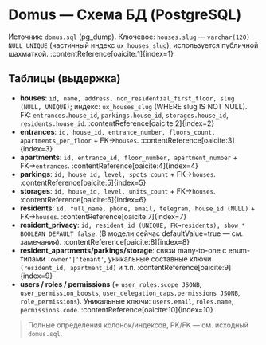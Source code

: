 # Domus — Схема БД (PostgreSQL)
Источник: `domus.sql` (pg_dump). Ключевое: `houses.slug` — `varchar(120) NULL UNIQUE` (частичный индекс `ux_houses_slug`), используется публичной шахматкой. :contentReference[oaicite:1]{index=1}

## Таблицы (выдержка)
- **houses**: `id, name, address, non_residential_first_floor, slug (NULL, UNIQUE)`; индекс: `ux_houses_slug` (WHERE slug IS NOT NULL). FK: `entrances.house_id`, `parkings.house_id`, `storages.house_id`, `residents.house_id`. :contentReference[oaicite:2]{index=2}
- **entrances**: `id, house_id, entrance_number, floors_count, apartments_per_floor` + FK→`houses`. :contentReference[oaicite:3]{index=3}
- **apartments**: `id, entrance_id, floor_number, apartment_number` + FK→`entrances`. :contentReference[oaicite:4]{index=4}
- **parkings**: `id, house_id, level, spots_count` + FK→`houses`. :contentReference[oaicite:5]{index=5}
- **storages**: `id, house_id, level, units_count` + FK→`houses`. :contentReference[oaicite:6]{index=6}
- **residents**: `id, full_name, phone, email, telegram, house_id (NULL)` + FK→`houses`. :contentReference[oaicite:7]{index=7}
- **resident_privacy**: `id, resident_id (UNIQUE, FK→residents), show_* BOOLEAN DEFAULT false`. (В модели сейчас defaultValue=true — см. замечания). :contentReference[oaicite:8]{index=8}
- **resident_apartments/parkings/storage**: связи many-to-one с enum-типами `'owner'|'tenant'`, уникальные составные ключи `(resident_id, apartment_id)` и т.п. :contentReference[oaicite:9]{index=9}
- **users / roles / permissions** (+ `user_roles.scope JSONB`, `user_permission_boosts`, `user_delegation_caps.permissions JSONB`, `role_permissions`). Уникальные ключи: `users.email`, `roles.name`, `permissions.code`. :contentReference[oaicite:10]{index=10}

> Полные определения колонок/индексов, PK/FK — см. исходный `domus.sql`.
